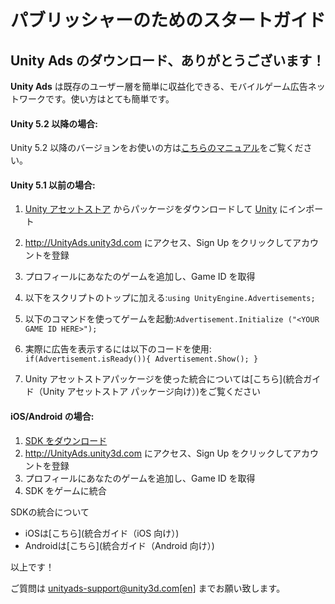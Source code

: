 # パブリッシャーのためのスタートガイド

## Unity Ads のダウンロード、ありがとうございます！

**Unity Ads** は既存のユーザー層を簡単に収益化できる、モバイルゲーム広告ネットワークです。使い方はとても簡単です。

#### Unity 5.2 以降の場合:

Unity 5.2 以降のバージョンをお使いの方は[こちらのマニュアル](http://docs.unity3d.com/Manual/UnityAdsHowTo.html)をご覧ください。

#### Unity 5.1 以前の場合:

1. [Unity アセットストア](https://www.assetstore.unity3d.com/en/#!/content/21027) からパッケージをダウンロードして [Unity](www.unity3d.com) にインポート 
2. http://UnityAds.unity3d.com にアクセス、Sign Up をクリックしてアカウントを登録
3. プロフィールにあなたのゲームを追加し、Game ID を取得
4. 以下をスクリプトのトップに加える:```using UnityEngine.Advertisements;```
    
4. 以下のコマンドを使ってゲームを起動:```Advertisement.Initialize ("<YOUR GAME ID HERE>");```

5. 実際に広告を表示するには以下のコードを使用:``` if(Advertisement.isReady()){ Advertisement.Show();
}``` 

7. Unity アセットストアパッケージを使った統合については[こちら](統合ガイド（Unity アセットストア パッケージ向け）)をご覧ください

#### iOS/Android の場合:

1. [SDK をダウンロード](ダウンロード)
2. http://UnityAds.unity3d.com にアクセス、Sign Up をクリックしてアカウントを登録
3. プロフィールにあなたのゲームを追加し、Game ID を取得
4. SDK をゲームに統合

SDKの統合について
- iOSは[こちら](統合ガイド（iOS 向け）)
- Androidは[こちら](統合ガイド（Android 向け）)

以上です！

ご質問は [unityads-support@unity3d.com[en]](mailto:unityads-support@unity3d.com) までお願い致します。

